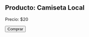 <html lang="es">
<head>
  <meta charset="UTF-8">
  <title>Simulación de Pago</title>
</head>
<body>
  <h2>Producto: Camiseta Local</h2>
  <p>Precio: $20</p>
  <button onclick="iniciarPago()">Comprar</button>

  <script src="pasarela-pago.js"></script>
</body>
